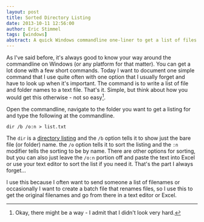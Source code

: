 ```yaml
---
layout: post
title: Sorted Directory Listing  
date: 2013-10-11 12:56:00
author: Eric Stimmel  
tags: [windows]  
abstract: A quick Windows commandline one-liner to get a list of files and folders.   
---
```


As I've said before, it's always good to know your way around the commandline on Windows (or any platform for that matter). You can get a lot done with a few short commands. Today I want to document one simple command that I use quite often with one option that I usually forget and have to look up when it's important. The command is to write a list of file and folder names to a text file. That's it. Simple, but think about how you would get this otherwise - not so easy[^admission]. 

Open the commandline, navigate to the folder you want to get a listing for and type the following at the commandline.

```
dir /b /o:n > list.txt
``` 

The `dir` is a [directory listing][] and the `/b` option tells it to show just the bare file (or folder) name. the `/o` option tells it to sort the listing and the `:n` modifier tells the sorting to be by name. There are other options for sorting, but you can also just leave the `/o:n` portion off and paste the text into Excel or use your text editor to sort the list if you need it. That's the part I always forget...

I use this because I often want to send someone a list of filenames or occasionally I want to create a batch file that renames files, so I use this to get the original filenames and go from there in a text editor or Excel.


  [directory listing]: http://www.microsoft.com/resources/documentation/windows/xp/all/proddocs/en-us/dir.mspx?mfr=true
  [^admission]: Okay, there might be a way - I admit that I didn't look very hard. 
